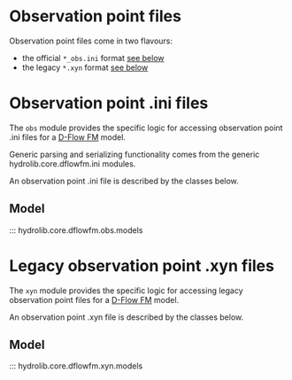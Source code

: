 # Observation point files
Observation point files come in two flavours:

* the official `*_obs.ini` format [see below](#observation-point-ini-files)
* the legacy `*.xyn` format  [see below](#legacy-observation-point-xyn-files)

# Observation point .ini files
The `obs` module provides the specific logic for accessing observation point .ini files
for a [D-Flow FM](../glossary.md#d-flow-fm) model.

Generic parsing and serializing functionality comes from the generic hydrolib.core.dflowfm.ini modules.

An observation point .ini file is described by the classes below.

## Model

::: hydrolib.core.dflowfm.obs.models

# Legacy observation point .xyn files
The `xyn` module provides the specific logic for accessing legacy observation point files
for a [D-Flow FM](../glossary.md#d-flow-fm) model.

An observation point .xyn file is described by the classes below.

## Model

::: hydrolib.core.dflowfm.xyn.models

